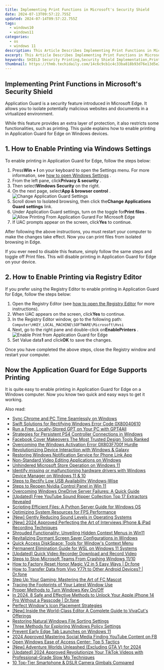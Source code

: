 ```yaml
---
title: Implementing Print Functions in Microsoft's Security Shield
date: 2024-07-13T09:57:22.755Z
updated: 2024-07-14T09:57:22.755Z
tags:
  - windows10
  - windows11
categories:
  - os
  - windows 11
description: This Article Describes Implementing Print Functions in Microsoft's Security Shield
excerpt: This Article Describes Implementing Print Functions in Microsoft's Security Shield
keywords: SHIELD Security Printing,Security Shield Implementation,Prints Functions Shield,MS Windows Security Print,Security Shield Integration,Microsoft Security Printer,Enhance Shield Security Print
thumbnail: https://thmb.techidaily.com/14c6c9cb1c4c33ba818b93d76e13d5e2d13b83e60b805be21432cf623922316c.png
---
```


## Implementing Print Functions in Microsoft's Security Shield

 Application Guard is a security feature introduced in Microsoft Edge. It allows you to isolate potentially malicious websites and documents in a virtualized environment.

 While this feature provides an extra layer of protection, it also restricts some functionalities, such as printing. This guide explains how to enable printing in Application Guard for Edge on Windows devices.

## 1\. How to Enable Printing via Windows Settings

 To enable printing in Application Guard for Edge, follow the steps below:

1. Press**Win + I** on your keyboard to open the Settings menu. For more information, see [how to open Windows Settings](https://www.makeuseof.com/windows-ways-to-open-system-settings/) .
2. From the left pane, click**Privacy & security** .
3. Then select**Windows Security** on the right.
4. On the next page, select**App & browser control** .  
![Change Application Guard Settings](https://static1.makeuseofimages.com/wordpress/wp-content/uploads/2023/02/change-application-guard-settings.jpg)
5. Scroll down to Isolated browsing, then click the**Change Applications Guard settings** link.
6. Under Application Guard settings, turn on the toggle for**Print files** .  
![Allow Printing From Application Gurard For Microsoft Edge](https://static1.makeuseofimages.com/wordpress/wp-content/uploads/2023/02/allow-printing-from-application-gurard-for-microsoft-edge.jpg)
7. If UAC prompts appear on the screen, click**Yes** to continue.

 After following the above instructions, you must restart your computer to make the changes take effect. Now you can print files from isolated browsing in Edge.

 If you ever need to disable this feature, simply follow the same steps and toggle off Print files. This will disable printing in Application Guard for Edge on your device.

## 2\. How to Enable Printing via Registry Editor

 If you prefer using the Registry Editor to enable printing in Application Guard for Edge, follow the steps below:

1. Open the Registry Editor (see [how to open the Registry Editor](https://www.makeuseof.com/windows-11-open-registry-editor/) for more instructions).
2. When UAC appears on the screen, click**Yes** to continue.
3. In the Registry Editor window, go to the following path:  
`Computer\HKEY_LOCAL_MACHINE\SOFTWARE\Microsoft\Hvsi`
4. Next, go to the right pane and double-click on**EnablePrinters** .  
![Enable Print from Application Guard for Edge](https://static1.makeuseofimages.com/wordpress/wp-content/uploads/2023/02/enable-print-from-application-guard-for-edge.jpg)
5. Set Value data**1** and click**OK** to save the changes.

 Once you have completed the above steps, close the Registry window and restart your computer.

## Now the Application Guard for Edge Supports Printing

 It is quite easy to enable printing in Application Guard for Edge on a Windows computer. Now you know two quick and easy ways to get it working.


<ins class="adsbygoogle"
     style="display:block"
     data-ad-format="autorelaxed"
     data-ad-client="ca-pub-7571918770474297"
     data-ad-slot="1223367746"></ins>



<ins class="adsbygoogle"
     style="display:block"
     data-ad-client="ca-pub-7571918770474297"
     data-ad-slot="8358498916"
     data-ad-format="auto"
     data-full-width-responsive="true"></ins>



<span class="atpl-alsoreadstyle">Also read:</span>
<div><ul>
<li><a href="https://win11.techidaily.com/sync-chrome-and-pc-time-seamlessly-on-windows/"><u>Sync Chrome and PC Time Seamlessly on Windows</u></a></li>
<li><a href="https://win11.techidaily.com/swift-solutions-for-rectifying-windows-error-code-0x80040610/"><u>Swift Solutions for Rectifying Windows Error Code 0X80040610</u></a></li>
<li><a href="https://win11.techidaily.com/run-a-free-locally-stored-gpt-on-your-pc-with-gpt4all/"><u>Run a Free, Locally-Stored GPT on Your PC with GPT4All</u></a></li>
<li><a href="https://win11.techidaily.com/strategies-for-persistent-ps4-controller-connections-in-windows/"><u>Strategies for Persistent PS4 Controller Connections in Windows</u></a></li>
<li><a href="https://facebook-video-recording.techidaily.com/facebook-cover-makeovers-the-most-trusted-design-tools-ranked/"><u>Facebook Cover Makeovers  The Most Trusted Design Tools Ranked</u></a></li>
<li><a href="https://win11.techidaily.com/overcoming-the-windows-activation-error-0x803f700f-hurdle/"><u>Overcoming the Windows Activation Error 0X803F700f Hurdle</u></a></li>
<li><a href="https://win11.techidaily.com/revolutionizing-device-interaction-with-windows-and-galaxy/"><u>Revolutionizing Device Interaction with Windows & Galaxy</u></a></li>
<li><a href="https://win11.techidaily.com/restoring-windows-notification-service-for-phone-link-app/"><u>Restoring Windows Notification Service for Phone Link App</u></a></li>
<li><a href="https://extra-tips.techidaily.com/non-standard-video-editing-applications-on-windows/"><u>Non-Standard Video Editing Applications on WIndows</u></a></li>
<li><a href="https://win11.techidaily.com/unhindered-microsoft-store-operation-on-windows-11/"><u>Unhindered Microsoft Store Operation on Windows 11</u></a></li>
<li><a href="https://review-topics.techidaily.com/identify-missing-or-malfunctioning-hardware-drivers-with-windows-device-manager-on-windows-11-and-10-by-drivereasy-guide/"><u>Identify missing or malfunctioning hardware drivers with Windows Device Manager on Windows 11 & 10</u></a></li>
<li><a href="https://win11.techidaily.com/steps-to-rectify-low-usb-availability-windows-wise/"><u>Steps to Rectify Low USB Availability Windows-Wise</u></a></li>
<li><a href="https://win11.techidaily.com/steps-to-reopen-nvidia-control-panel-in-win-11/"><u>Steps to Reopen Nvidia Control Panel in Win 11</u></a></li>
<li><a href="https://win11.techidaily.com/overcoming-windows-onedrive-server-failures-a-quick-guide/"><u>Overcoming Windows OneDrive Server Failures: A Quick Guide</u></a></li>
<li><a href="https://eaxpv-info.techidaily.com/updated-free-youtube-sound-ripper-collection-top-17-extractors-revealed/"><u>[Updated] Free YouTube Sound Ripper Collection  Top 17 Extractors Revealed</u></a></li>
<li><a href="https://win11.techidaily.com/scripting-efficient-files-a-python-server-guide-for-windows-os/"><u>Scripting Efficient Files: A Python Server Guide for Windows OS</u></a></li>
<li><a href="https://win11.techidaily.com/optimizing-system-resources-for-fps-performance/"><u>Optimizing System Resources for FPS Performance</u></a></li>
<li><a href="https://some-techniques.techidaily.com/new-gently-reducing-sound-levels-in-operating-systems/"><u>[New] Gently Reducing Sound Levels in Operating Systems</u></a></li>
<li><a href="https://vp-tips.techidaily.com/new-2024-approved-perfecting-the-art-of-interviews-iphone-and-ipad-recording-techniques/"><u>[New] 2024 Approved  Perfecting the Art of Interviews  IPhone & iPad Recording Techniques</u></a></li>
<li><a href="https://win11.techidaily.com/shrouded-functionality-unveiling-hidden-context-menus-in-win11/"><u>Shrouded Functionality: Unveiling Hidden Context Menus in Win11</u></a></li>
<li><a href="https://win11.techidaily.com/revitalizing-dormant-screen-saver-configurations-in-windows/"><u>Revitalizing Dormant Screen Saver Configurations in Windows</u></a></li>
<li><a href="https://win11.techidaily.com/quick-access-diskspace-tools-for-windows-context-menu/"><u>Quick Access DiskSpace: Tools for Window's Context Menu</u></a></li>
<li><a href="https://win11.techidaily.com/permanent-elimination-guide-for-wsl-on-windows-11-systems/"><u>Permanent Elimination Guide for WSL on Windows 11 Systems</u></a></li>
<li><a href="https://visual-screen-recording.techidaily.com/updated-quick-video-recorder-download-and-record-video/"><u>[Updated] Quick Video Recorder Download and Record Video</u></a></li>
<li><a href="https://win11.techidaily.com/steps-to-stop-microsoft-teams-from-crashing-windows-1110/"><u>Steps to Stop Microsoft Teams From Crashing Windows 11/10</u></a></li>
<li><a href="https://techidaily.com/how-to-factory-reset-honor-magic-v2-in-5-easy-ways-drfone-by-drfone-reset-android-reset-android/"><u>How to Factory Reset Honor Magic V2 in 5 Easy Ways | Dr.fone</u></a></li>
<li><a href="https://android-transfer.techidaily.com/how-to-transfer-data-from-vivo-y77t-to-other-android-devices-drfone-by-drfone-transfer-from-android-transfer-from-android/"><u>How to Transfer Data from Vivo Y77t to Other Android Devices? | Dr.fone</u></a></li>
<li><a href="https://win11.techidaily.com/step-up-your-gaming-mastering-the-art-of-fc-mascot/"><u>Step Up Your Gaming: Mastering the Art of FC Mascot</u></a></li>
<li><a href="https://win11.techidaily.com/tracing-the-footprints-of-your-latest-window-use/"><u>Tracing the Footprints of Your Latest Window Use</u></a></li>
<li><a href="https://win11.techidaily.com/proper-methods-to-turn-windows-key-onoff/"><u>Proper Methods to Turn Windows Key On/Off</u></a></li>
<li><a href="https://iphone-unlock.techidaily.com/in-2024-8-safe-and-effective-methods-to-unlock-your-apple-iphone-14-pro-without-a-passcode-drfone-by-drfone-ios/"><u>In 2024, 8 Safe and Effective Methods to Unlock Your Apple iPhone 14 Pro Without a Passcode | Dr.fone</u></a></li>
<li><a href="https://win11.techidaily.com/perfect-windows-icon-placement-strategies/"><u>Perfect Window's Icon Placement Strategies</u></a></li>
<li><a href="https://extra-guidance.techidaily.com/new-inside-the-world-class-editor-a-complete-guide-to-vivacuts-offerings/"><u>[New] Inside the World-Class Editor  A Complete Guide to VivaCut's Offerings</u></a></li>
<li><a href="https://win11.techidaily.com/restoring-natural-windows-file-sorting-settings/"><u>Restoring Natural Windows File Sorting Settings</u></a></li>
<li><a href="https://win11.techidaily.com/three-methods-for-exploring-windows-policy-settings/"><u>Three Methods for Exploring Windows Policy Settings</u></a></li>
<li><a href="https://win11.techidaily.com/prevent-early-edge-tab-launches-on-windows-11/"><u>Prevent Early Edge Tab Launches on Windows 11</u></a></li>
<li><a href="https://facebook-video-content.techidaily.com/2024-approved-mastering-social-media-finding-youtube-content-on-fb/"><u>2024 Approved  Mastering Social Media  Finding YouTube Content on FB</u></a></li>
<li><a href="https://win11.techidaily.com/open-windows-ease-of-access-center-top-5-tactics/"><u>Open Windows Ease of Access Center: Top 5 Tactics</u></a></li>
<li><a href="https://video-capture.techidaily.com/new-adventure-worlds-unleashed-excluding-gta-v-for-2024/"><u>[New] Adventure Worlds Unleashed (Excluding GTA V) for 2024</u></a></li>
<li><a href="https://tiktok-video-recordings.techidaily.com/updated-2024-approved-revolutionize-your-tiktok-videos-with-professional-grade-slow-mo-techniques/"><u>[Updated] 2024 Approved  Revolutionize Your TikTok Videos with Professional-Grade Slow Mo Techniques</u></a></li>
<li><a href="https://extra-information.techidaily.com/10-top-tier-smartphone-and-dslr-camera-gimbals-compared/"><u>10 Top-Tier Smartphone & DSLR Camera Gimbals Compared</u></a></li>
</ul></div>
